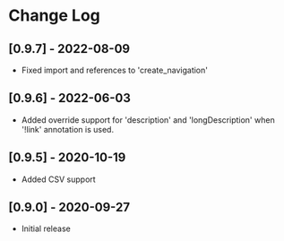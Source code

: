 # Change Log

## [0.9.7] - 2022-08-09
- Fixed import and references to 'create_navigation' 

## [0.9.6] - 2022-06-03
- Added override support for 'description' and 'longDescription' when '!link' annotation is used.

## [0.9.5] - 2020-10-19
- Added CSV support

## [0.9.0] - 2020-09-27
- Initial release
